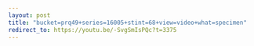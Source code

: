 ```yaml
---
layout: post
title: "bucket=prq49+series=16005+stint=68+view=video+what=specimen"
redirect_to: https://youtu.be/-SvgSmIsPQc?t=3375
---
```

